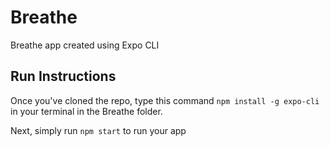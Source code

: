 # Breathe
Breathe app created using Expo CLI 

## Run Instructions
Once you've cloned the repo, type this command
```npm install -g expo-cli```
in your terminal in the Breathe folder.

Next, simply run
```npm start```
to run your app
